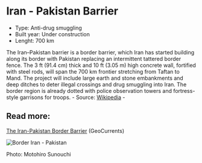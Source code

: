 <!--
West Longitude: 60.5
North Latitude: 30
East Longitude: 64
South Latitude: 25
-->

# Iran - Pakistan Barrier

* Type: Anti-drug smuggling
* Built year: Under construction
* Lenght: 700 km

The Iran–Pakistan barrier is a border barrier, which Iran has started building along its border with Pakistan replacing an intermittent tattered border fence. The 3 ft (91.4 cm) thick and 10 ft (3.05 m) high concrete wall, fortified with steel rods, will span the 700 km frontier stretching from Taftan to Mand. The project will include large earth and stone embankments and deep ditches to deter illegal crossings and drug smuggling into Iran. The border region is already dotted with police observation towers and fortress-style garrisons for troops. - Source: [Wikipedia](https://en.wikipedia.org/wiki/Iran%E2%80%93Pakistan_barrier) -

## Read more:
[The Iran-Pakistan Border Barrier](http://www.geocurrents.info/geopolitics/the-iran-pakistan-border-barrier) (GeoCurrents)

![Border Iran - Pakistan](http://c2.staticflickr.com/4/3418/3360260590_ceff738ebb_b.jpg)

Photo: Motohiro Sunouchi
